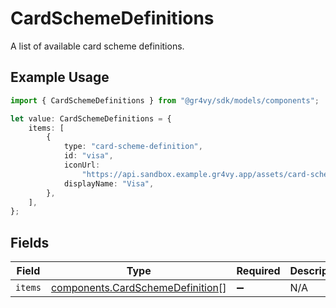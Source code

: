 # CardSchemeDefinitions

A list of available card scheme definitions.

## Example Usage

```typescript
import { CardSchemeDefinitions } from "@gr4vy/sdk/models/components";

let value: CardSchemeDefinitions = {
    items: [
        {
            type: "card-scheme-definition",
            id: "visa",
            iconUrl:
                "https://api.sandbox.example.gr4vy.app/assets/card-scheme-definitions/visa.svg",
            displayName: "Visa",
        },
    ],
};
```

## Fields

| Field                                                                                | Type                                                                                 | Required                                                                             | Description                                                                          |
| ------------------------------------------------------------------------------------ | ------------------------------------------------------------------------------------ | ------------------------------------------------------------------------------------ | ------------------------------------------------------------------------------------ |
| `items`                                                                              | [components.CardSchemeDefinition](../../models/components/cardschemedefinition.md)[] | :heavy_minus_sign:                                                                   | N/A                                                                                  |
